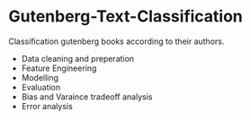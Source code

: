 # Gutenberg-Text-Classification
Classification gutenberg books according to their authors. 
* Data cleaning and preperation
* Feature Engineering
* Modelling
* Evaluation
* Bias and Varaince tradeoff analysis
* Error analysis
